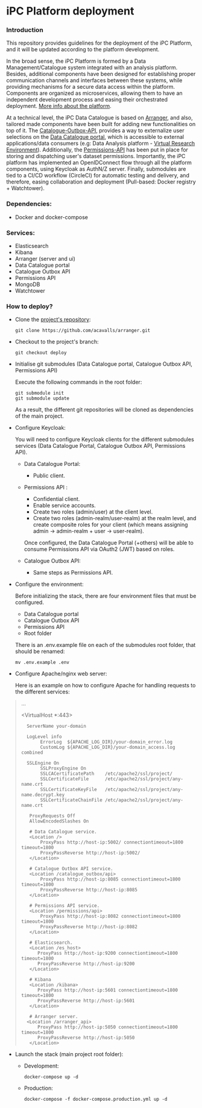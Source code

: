 # iPC Platform deployment

### Introduction

This repository provides guidelines for the deployment of the iPC Platform, and it will be updated according to the platform development. 

In the broad sense, the iPC Platform is formed by a Data Management/Catalogue system integrated with an analysis platform. Besides, additional components have been designed for establishing proper communication channels and interfaces between these systems, while providing mechanisms for a secure data access within the platform. Components are organized as microservices, allowing them to have an independent development process and easing their orchestrated deployment. [More info about the platform](https://ipc-project.eu/wp-content/uploads/2021/01/iPC-D2.2-PU-M22.pdf).

At a technical level, the iPC Data Catalogue is based on [Arranger](https://www.overture.bio/), and also, tailored made components have been built for adding new functionalities on top of it. The [Catalogue-Outbox-API](https://github.com/inab/iPC-Catalogue-Outbox-API-v2), provides a way to externalize user selections on the [Data Catalogue portal](https://github.com/inab/iPC_Data_Portal), which is accessible to external applications/data consumers (e.g: Data Analysis platform - [Virtual Research Environment](https://vre.ipc-project.bsc.es)). Additionally, the [Permissions-API](https://github.com/inab/Permissions-API) has been put in place for storing and dispatching user's dataset permissions. Importantly, the iPC platform has implemented an OpenIDConnect flow through all the platform components, using Keycloak as AuthN/Z server. Finally, submodules are tied to a CI/CD workflow (CircleCI) for automatic testing and delivery, and therefore, easing collaboration and deployment (Pull-based: Docker registry + Watchtower).

### Dependencies:
- Docker and docker-compose

### Services:
- Elasticsearch
- Kibana
- Arranger (server and ui)
- Data Catalogue portal
- Catalogue Outbox API
- Permissions API
- MongoDB
- Watchtower

### How to deploy?

- Clone the [project's repository](https://github.com/acavalls/arranger/tree/deploy):

    ```
    git clone https://github.com/acavalls/arranger.git
    ```

- Checkout to the project's branch:

    ```
    git checkout deploy
    ```

- Initialise git submodules (Data Catalogue portal, Catalogue Outbox API, Permissions API) 

    Execute the following commands in the root folder:

    ```
    git submodule init
    git submodule update
    ```

    As a result, the different git repositories will be cloned as dependencies of the main project.

- Configure Keycloak:

    You will need to configure Keycloak clients for the different submodules services (Data Catalogue Portal, Catalogue Outbox API, Permissions API). 

    - Data Catalogue Portal:

        * Public client.

    - Permissions API : 

        * Confidential client.
        * Enable service accounts.
        * Create two roles (admin/user) at the client level.
        * Create two roles (admin-realm/user-realm) at the realm level, and create composite roles for your client (which means assigning admin -> admin-realm + user -> user-realm).

        Once configured, the Data Catalogue Portal (+others) will be able to consume Permissions API via OAuth2 (JWT) based on roles.

    - Catalogue Outbox API: 

        * Same steps as Permissions API.

- Configure the environment:

    Before initializing the stack, there are four environment files that must be configured. 

    - Data Catalogue portal
    - Catalogue Outbox API
    - Permissions API
    - Root folder

    There is an .env.example file on each of the submodules root folder, that should be renamed:

    ```
    mv .env.example .env
    ```

- Configure Apache/nginx web server:

    Here is an example on how to configure Apache for handling requests to the different services: 

>    ...
>
>    <VirtualHost *:443>
>
>	    ServerName your-domain
>
>	    LogLevel info
>            ErrorLog  ${APACHE_LOG_DIR}/your-domain_error.log
>            CustomLog ${APACHE_LOG_DIR}/your-domain_access.log combined
>
>	    SSLEngine On
>            SSLProxyEngine On
>	         SSLCACertificatePath    /etc/apache2/ssl/project/
>            SSLCertificateFile      /etc/apache2/ssl/project/any-name.crt
>            SSLCertificateKeyFile   /etc/apache2/ssl/project/any-name.decrypt.key
>            SSLCertificateChainFile /etc/apache2/ssl/project/any-name.crt
>
>        ProxyRequests Off
>        AllowEncodedSlashes On
>	
>        # Data Catalogue service.
>        <Location />
>            ProxyPass http://host-ip:5002/ connectiontimeout=1800 timeout=1800
>            ProxyPassReverse http://host-ip:5002/
>        </Location>
>
>        # Catalogue Outbox API service.
>        <Location /catalogue_outbox/api>
>            ProxyPass http://host-ip:8085 connectiontimeout=1800 timeout=1800
>            ProxyPassReverse http://host-ip:8085
>        </Location>
>
>        # Permissions API service.
>        <Location /permissions/api>
>            ProxyPass http://host-ip:8082 connectiontimeout=1800 timeout=1800
>            ProxyPassReverse http://host-ip:8082
>        </Location>
>
>        # Elasticsearch.
>	     <Location /es_host>
>	        ProxyPass http://host-ip:9200 connectiontimeout=1800 timeout=1800
>	        ProxyPassReverse http://host-ip:9200
>        </Location>
>
>        # Kibana
>	     <Location /kibana>
>	        ProxyPass http://host-ip:5601 connectiontimeout=1800 timeout=1800
>	        ProxyPassReverse http://host-ip:5601
>        </Location>
>
>        # Arranger server.
>	    <Location /arranger_api>
>	        ProxyPass http://host-ip:5050 connectiontimeout=1800 timeout=1800
>	        ProxyPassReverse http://host-ip:5050
>        </Location>
>
>    </VirtualHost>


- Launch the stack (main project root folder):


    * Development:

	    ```
	    docker-compose up -d
	    ```

    * Production:

	    ```
	    docker-compose -f docker-compose.production.yml up -d
	    ```

 

